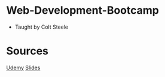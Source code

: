 # Web-Development-Bootcamp

- Taught by Colt Steele

# Sources

[Udemy](https://www.udemy.com/the-web-developer-bootcamp)
[Slides](https://webdev.slides.com/coltsteele)

